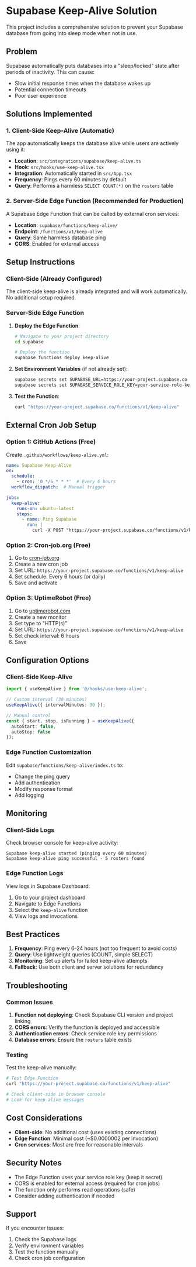 # Supabase Keep-Alive Solution

This project includes a comprehensive solution to prevent your Supabase database from going into sleep mode when not in use.

## Problem

Supabase automatically puts databases into a "sleep/locked" state after periods of inactivity. This can cause:
- Slow initial response times when the database wakes up
- Potential connection timeouts
- Poor user experience

## Solutions Implemented

### 1. Client-Side Keep-Alive (Automatic)

The app automatically keeps the database alive while users are actively using it:

- **Location**: `src/integrations/supabase/keep-alive.ts`
- **Hook**: `src/hooks/use-keep-alive.tsx`
- **Integration**: Automatically started in `src/App.tsx`
- **Frequency**: Pings every 60 minutes by default
- **Query**: Performs a harmless `SELECT COUNT(*)` on the `rosters` table

### 2. Server-Side Edge Function (Recommended for Production)

A Supabase Edge Function that can be called by external cron services:

- **Location**: `supabase/functions/keep-alive/`
- **Endpoint**: `/functions/v1/keep-alive`
- **Query**: Same harmless database ping
- **CORS**: Enabled for external access

## Setup Instructions

### Client-Side (Already Configured)

The client-side keep-alive is already integrated and will work automatically. No additional setup required.

### Server-Side Edge Function

1. **Deploy the Edge Function**:
   ```bash
   # Navigate to your project directory
   cd supabase
   
   # Deploy the function
   supabase functions deploy keep-alive
   ```

2. **Set Environment Variables** (if not already set):
   ```bash
   supabase secrets set SUPABASE_URL=https://your-project.supabase.co
   supabase secrets set SUPABASE_SERVICE_ROLE_KEY=your-service-role-key
   ```

3. **Test the Function**:
   ```bash
   curl "https://your-project.supabase.co/functions/v1/keep-alive"
   ```

## External Cron Job Setup

### Option 1: GitHub Actions (Free)

Create `.github/workflows/keep-alive.yml`:

```yaml
name: Supabase Keep-Alive
on:
  schedule:
    - cron: '0 */6 * * *'  # Every 6 hours
  workflow_dispatch:  # Manual trigger

jobs:
  keep-alive:
    runs-on: ubuntu-latest
    steps:
      - name: Ping Supabase
        run: |
          curl -X POST "https://your-project.supabase.co/functions/v1/keep-alive"
```

### Option 2: Cron-job.org (Free)

1. Go to [cron-job.org](https://cron-job.org)
2. Create a new cron job
3. Set URL: `https://your-project.supabase.co/functions/v1/keep-alive`
4. Set schedule: Every 6 hours (or daily)
5. Save and activate

### Option 3: UptimeRobot (Free)

1. Go to [uptimerobot.com](https://uptimerobot.com)
2. Create a new monitor
3. Set type to "HTTP(s)"
4. Set URL: `https://your-project.supabase.co/functions/v1/keep-alive`
5. Set check interval: 6 hours
6. Save

## Configuration Options

### Client-Side Keep-Alive

```typescript
import { useKeepAlive } from '@/hooks/use-keep-alive';

// Custom interval (30 minutes)
useKeepAlive({ intervalMinutes: 30 });

// Manual control
const { start, stop, isRunning } = useKeepAlive({ 
  autoStart: false,
  autoStop: false 
});
```

### Edge Function Customization

Edit `supabase/functions/keep-alive/index.ts` to:
- Change the ping query
- Add authentication
- Modify response format
- Add logging

## Monitoring

### Client-Side Logs

Check browser console for keep-alive activity:
```
Supabase keep-alive started (pinging every 60 minutes)
Supabase keep-alive ping successful - 5 rosters found
```

### Edge Function Logs

View logs in Supabase Dashboard:
1. Go to your project dashboard
2. Navigate to Edge Functions
3. Select the `keep-alive` function
4. View logs and invocations

## Best Practices

1. **Frequency**: Ping every 6-24 hours (not too frequent to avoid costs)
2. **Query**: Use lightweight queries (COUNT, simple SELECT)
3. **Monitoring**: Set up alerts for failed keep-alive attempts
4. **Fallback**: Use both client and server solutions for redundancy

## Troubleshooting

### Common Issues

1. **Function not deploying**: Check Supabase CLI version and project linking
2. **CORS errors**: Verify the function is deployed and accessible
3. **Authentication errors**: Check service role key permissions
4. **Database errors**: Ensure the `rosters` table exists

### Testing

Test the keep-alive manually:
```bash
# Test Edge Function
curl "https://your-project.supabase.co/functions/v1/keep-alive"

# Check client-side in browser console
# Look for keep-alive messages
```

## Cost Considerations

- **Client-side**: No additional cost (uses existing connections)
- **Edge Function**: Minimal cost (~$0.0000002 per invocation)
- **Cron services**: Most are free for reasonable intervals

## Security Notes

- The Edge Function uses your service role key (keep it secret)
- CORS is enabled for external access (required for cron jobs)
- The function only performs read operations (safe)
- Consider adding authentication if needed

## Support

If you encounter issues:
1. Check the Supabase logs
2. Verify environment variables
3. Test the function manually
4. Check cron job configuration
